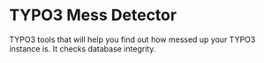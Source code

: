 TYPO3 Mess Detector
===================

TYPO3 tools that will help you find out how messed up your TYPO3 instance is.
It checks database integrity.



